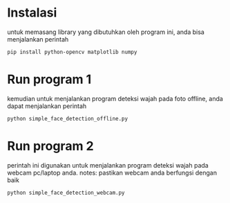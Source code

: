 # Instalasi
untuk memasang library yang dibutuhkan oleh program ini, anda bisa menjalankan perintah

```
pip install python-opencv matplotlib numpy
```

# Run program 1
kemudian untuk menjalankan program deteksi wajah pada foto offline, anda dapat menjalankan perintah

```
python simple_face_detection_offline.py
```

# Run program 2
perintah ini digunakan untuk menjalankan program deteksi wajah pada webcam pc/laptop anda. notes: pastikan webcam anda berfungsi dengan baik

```
python simple_face_detection_webcam.py
```
